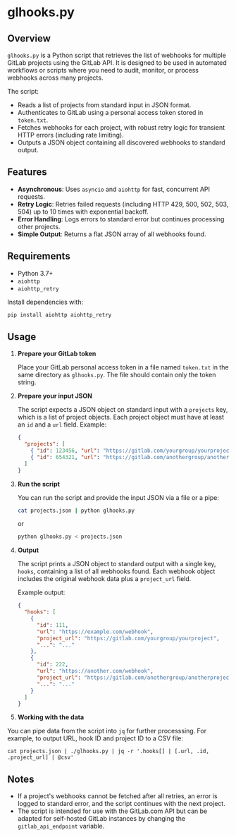 # glhooks.py

## Overview

`glhooks.py` is a Python script that retrieves the list of webhooks for
multiple GitLab projects using the GitLab API. It is designed to be used in
automated workflows or scripts where you need to audit, monitor, or process
webhooks across many projects.

The script:

- Reads a list of projects from standard input in JSON format.
- Authenticates to GitLab using a personal access token stored in `token.txt`.
- Fetches webhooks for each project, with robust retry logic for transient HTTP
  errors (including rate limiting).
- Outputs a JSON object containing all discovered webhooks to standard output.

## Features

- **Asynchronous**: Uses `asyncio` and `aiohttp` for fast, concurrent API
  requests.
- **Retry Logic**: Retries failed requests (including HTTP 429, 500, 502, 503, 504) up to 10 times with exponential backoff.
- **Error Handling**: Logs errors to standard error but continues processing
  other projects.
- **Simple Output**: Returns a flat JSON array of all webhooks found.

## Requirements

- Python 3.7+
- `aiohttp`
- `aiohttp_retry`

Install dependencies with:

```sh
pip install aiohttp aiohttp_retry
```

## Usage

1. **Prepare your GitLab token**

   Place your GitLab personal access token in a file named `token.txt` in the
   same directory as `glhooks.py`.
   The file should contain only the token string.

2. **Prepare your input JSON**

   The script expects a JSON object on standard input with a `projects` key,
   which is a list of project objects.
   Each project object must have at least an `id` and a `url` field. Example:

   ```json
   {
     "projects": [
       { "id": 123456, "url": "https://gitlab.com/yourgroup/yourproject" },
       { "id": 654321, "url": "https://gitlab.com/anothergroup/anotherproject" }
     ]
   }
   ```

3. **Run the script**

   You can run the script and provide the input JSON via a file or a pipe:

   ```sh
   cat projects.json | python glhooks.py
   ```

   or

   ```sh
   python glhooks.py < projects.json
   ```

4. **Output**

   The script prints a JSON object to standard output with a single key, `hooks`, containing a list of all webhooks found.
   Each webhook object includes the original webhook data plus a `project_url` field.

   Example output:

   ```json
   {
     "hooks": [
       {
         "id": 111,
         "url": "https://example.com/webhook",
         "project_url": "https://gitlab.com/yourgroup/yourproject",
         "...": "..."
       },
       {
         "id": 222,
         "url": "https://another.com/webhook",
         "project_url": "https://gitlab.com/anothergroup/anotherproject",
         "...": "..."
       }
     ]
   }
   ```

5. **Working with the data**

You can pipe data from the script into `jq` for further processsing. For
example, to output URL, hook ID and project ID to a CSV file:

```shell
cat projects.json | ./glhooks.py | jq -r '.hooks[] | [.url, .id, .project_url] | @csv'
```

## Notes

- If a project's webhooks cannot be fetched after all retries, an error is logged to standard error, and the script continues with the next project.
- The script is intended for use with the GitLab.com API but can be adapted for self-hosted GitLab instances by changing the `gitlab_api_endpoint` variable.
